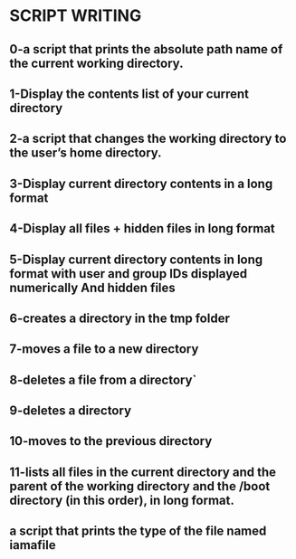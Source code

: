 # SCRIPT WRITING #
## 0-a script that prints the absolute path name of the current working directory.
## 1-Display the contents list of your current directory
## 2-a script that changes the working directory to the user’s home directory.
## 3-Display current directory contents in a long format
## 4-Display all files + hidden files in long format
## 5-Display current directory contents in long format with user and group IDs displayed numerically And hidden files
## 6-creates a directory in the tmp folder
## 7-moves a file to a new directory
## 8-deletes a file from a directory`
## 9-deletes a directory
## 10-moves to the previous directory
## 11-lists all files in the current directory and the parent of the working directory and the /boot directory (in this order), in long format.
## a script that prints the type of the file named iamafile
